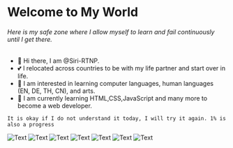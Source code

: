 # Welcome to My World
###### Here is my safe zone where I allow myself to learn and fail continuously until I get there.

- 👋 Hi there, I am @Siri-RTNP. 
- 💕 I relocated across countries to be with my life partner and start over in life.
- 👀 I am interested in learning computer languages, human languages (EN, DE, TH, CN), and arts.
- 🌱 I am currently learning HTML,CSS,JavaScript and many more to become a web developer.

``` It is okay if I do not understand it today, I will try it again. 1% is also a progress ```

![Text](https://img.shields.io/badge/Udemy-EC5252?style=for-the-badge&logo=Udemy&logoColor=white)
![Text](https://img.shields.io/badge/GitHub-100000?style=for-the-badge&logo=github&logoColor=white)
![Text](https://img.shields.io/badge/GitKraken-179287?style=for-the-badge&logo=GitKraken&logoColor=white)
![Text](https://img.shields.io/badge/HTML5-E34F26?style=for-the-badge&logo=html5&logoColor=white)
![Text](https://img.shields.io/badge/CSS3-1572B6?style=for-the-badge&logo=css3&logoColor=white)
![Text](https://img.shields.io/badge/JavaScript-323330?style=for-the-badge&logo=javascript&logoColor=F7DF1E)
![Text](https://img.shields.io/badge/Adobe%20Creative%20Cloud-DA1F26?style=for-the-badge&logo=Adobe%20Creative%20Cloud&logoColor=white)

<!---
Siri-RTNP/Siri-RTNP is a ✨ special ✨ repository because its `README.md` (this file) appears on your GitHub profile.
You can click the Preview link to take a look at your changes.
--->
